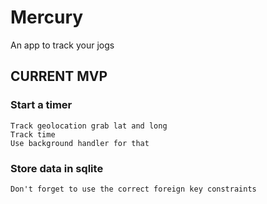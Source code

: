 # Mercury
An app to track your jogs

## CURRENT MVP

### Start a timer
	Track geolocation grab lat and long
 	Track time
	Use background handler for that
  
### Store data in sqlite
	Don't forget to use the correct foreign key constraints
 
